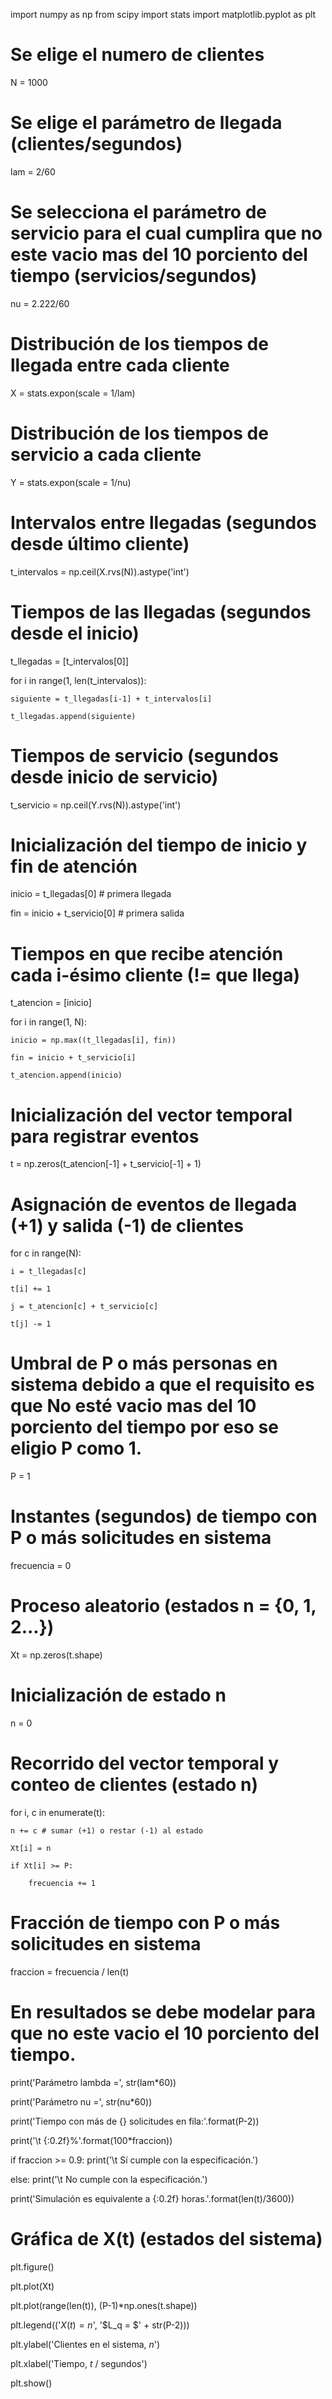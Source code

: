 import numpy as np
from scipy import stats
import matplotlib.pyplot as plt

# Se elige el numero de clientes
N = 1000

# Se elige el parámetro de llegada (clientes/segundos)
lam = 2/60

# Se selecciona el parámetro de servicio para el cual cumplira que no este vacio mas del 10 porciento del tiempo (servicios/segundos)
nu = 2.222/60

# Distribución de los tiempos de llegada entre cada cliente
X = stats.expon(scale = 1/lam)

# Distribución de los tiempos de servicio a cada cliente
Y = stats.expon(scale = 1/nu)

# Intervalos entre llegadas (segundos desde último cliente)
t_intervalos = np.ceil(X.rvs(N)).astype('int')

# Tiempos de las llegadas (segundos desde el inicio)
t_llegadas = [t_intervalos[0]]

for i in range(1, len(t_intervalos)):

    siguiente = t_llegadas[i-1] + t_intervalos[i]
    
    t_llegadas.append(siguiente)

# Tiempos de servicio (segundos desde inicio de servicio)
t_servicio = np.ceil(Y.rvs(N)).astype('int')

# Inicialización del tiempo de inicio y fin de atención
inicio = t_llegadas[0]          # primera llegada

fin = inicio + t_servicio[0]    # primera salida

# Tiempos en que recibe atención cada i-ésimo cliente (!= que llega)
t_atencion = [inicio]

for i in range(1, N):

    inicio = np.max((t_llegadas[i], fin))
    
    fin = inicio + t_servicio[i]
    
    t_atencion.append(inicio)

# Inicialización del vector temporal para registrar eventos
t = np.zeros(t_atencion[-1] + t_servicio[-1] + 1)

# Asignación de eventos de llegada (+1) y salida (-1) de clientes
for c in range(N):

    i = t_llegadas[c]
    
    t[i] += 1
    
    j = t_atencion[c] + t_servicio[c]
    
    t[j] -= 1

# Umbral de P o más personas en sistema debido a que el requisito es que No esté vacio mas del 10 porciento del tiempo por eso se eligio P como 1.
P = 1

# Instantes (segundos) de tiempo con P o más solicitudes en sistema
frecuencia = 0

# Proceso aleatorio (estados n = {0, 1, 2...})
Xt = np.zeros(t.shape)

# Inicialización de estado n
n = 0

# Recorrido del vector temporal y conteo de clientes (estado n)
for i, c in enumerate(t):

    n += c # sumar (+1) o restar (-1) al estado
    
    Xt[i] = n
    
    if Xt[i] >= P:
    
        frecuencia += 1

# Fracción de tiempo con P o más solicitudes en sistema
fraccion = frecuencia / len(t)

# En resultados se debe modelar para que no este vacio el 10 porciento del tiempo.
print('Parámetro lambda =', str(lam*60))

print('Parámetro nu =', str(nu*60))

print('Tiempo con más de {} solicitudes en fila:'.format(P-2))

print('\t {:0.2f}%'.format(100*fraccion))

if fraccion >= 0.9:
    print('\t Sí cumple con la especificación.')
    
else:
    print('\t No cumple con la especificación.') 
    
print('Simulación es equivalente a {:0.2f} horas.'.format(len(t)/3600))

# Gráfica de X(t) (estados del sistema)
plt.figure()

plt.plot(Xt)

plt.plot(range(len(t)), (P-1)*np.ones(t.shape))

plt.legend(('$X(t) = n$', '$L_q = $' + str(P-2)))

plt.ylabel('Clientes en el sistema, $n$')

plt.xlabel('Tiempo, $t$ / segundos')

plt.show()
